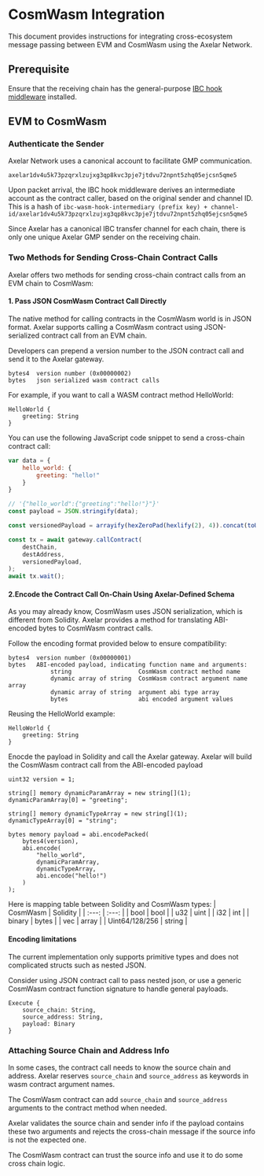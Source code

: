 # CosmWasm Integration

This document provides instructions for integrating cross-ecosystem message passing between EVM and CosmWasm using the Axelar Network.

## Prerequisite

Ensure that the receiving chain has the general-purpose [IBC hook middleware](https://github.com/osmosis-labs/osmosis/tree/main/x/ibc-hooks) installed.

## EVM to CosmWasm

### Authenticate the Sender

Axelar Network uses a canonical account to facilitate GMP communication.

```
axelar1dv4u5k73pzqrxlzujxg3qp8kvc3pje7jtdvu72npnt5zhq05ejcsn5qme5
```

Upon packet arrival, the IBC hook middleware derives an intermediate account as the contract caller, based on the original sender and channel ID. This is a hash of `ibc-wasm-hook-intermediary (prefix key) + channel-id/axelar1dv4u5k73pzqrxlzujxg3qp8kvc3pje7jtdvu72npnt5zhq05ejcsn5qme5`

Since Axelar has a canonical IBC transfer channel for each chain, there is only one unique Axelar GMP sender on the receiving chain.

### Two Methods for Sending Cross-Chain Contract Calls

Axelar offers two methods for sending cross-chain contract calls from an EVM chain to CosmWasm:

#### 1. Pass JSON CosmWasm Contract Call Directly

The native method for calling contracts in the CosmWasm world is in JSON format. Axelar supports calling a CosmWasm contract using JSON-serialized contract call from an EVM chain.

Developers can prepend a version number to the JSON contract call and send it to the Axelar gateway.

```
bytes4  version number (0x00000002)
bytes   json serialized wasm contract calls
```

For example, if you want to call a WASM contract method HelloWorld:

```
HelloWorld {
    greeting: String
}
```

You can use the following JavaScript code snippet to send a cross-chain contract call:

```javascript
var data = {
    hello_world: {
        greeting: "hello!"
    }
}

// '{"hello_world":{"greeting":"hello!"}"}'
const payload = JSON.stringify(data);

const versionedPayload = arrayify(hexZeroPad(hexlify(2), 4)).concat(toUtf8Bytes(payload)); // add version prefix

const tx = await gateway.callContract(
    destChain, 
    destAddress,
    versionedPayload,
);
await tx.wait();
```

#### 2.Encode the Contract Call On-Chain Using Axelar-Defined Schema

As you may already know, CosmWasm uses JSON serialization, which is different from Solidity. Axelar provides a method for translating ABI-encoded bytes to CosmWasm contract calls.

Follow the encoding format provided below to ensure compatibility:

```
bytes4  version number (0x00000001)
bytes   ABI-encoded payload, indicating function name and arguments:           
            string                   CosmWasm contract method name
            dynamic array of string  CosmWasm contract argument name array
            dynamic array of string  argument abi type array
            bytes                    abi encoded argument values
```

Reusing the HelloWorld example:

```
HelloWorld {
    greeting: String
}
```

Enocde the payload in Solidity and call the Axelar gateway. Axelar will build the CosmWasm contract call from the ABI-encoded payload

```
uint32 version = 1;

string[] memory dynamicParamArray = new string[](1);
dynamicParamArray[0] = "greeting";

string[] memory dynamicTypeArray = new string[](1);
dynamicTypeArray[0] = "string";

bytes memory payload = abi.encodePacked(
    bytes4(version),
    abi.encode(
        "hello_world",
        dynamicParamArray,
        dynamicTypeArray,
        abi.encode("hello!")
    )
);
```

Here is mapping table between Solidity and CosmWasm types:
| CosmWasm       | Solidity |
| :---:          | :---:    |
| bool           | bool     |
| u32            | uint     |
| i32            | int      |
| binary         | bytes    |
| vec            | array    |
| Uint64/128/256 | string   |

#### Encoding limitations

The current implementation only supports primitive types and does not complicated structs such as nested JSON.

Consider using JSON contract call to pass nested json, or use a generic CosmWasm contract function signature to handle general payloads.

```
Execute {
    source_chain: String,
    source_address: String,
    payload: Binary
}
```

### Attaching Source Chain and Address Info

In some cases, the contract call needs to know the source chain and address. Axelar reserves `source_chain` and `source_address` as keywords in wasm contract argument names.

The CosmWasm contract can add `source_chain` and `source_address` arguments to the contract method when needed.

Axelar validates the source chain and sender info if the payload contains these two arguments and rejects the cross-chain message if the source info is not the expected one.

The CosmWasm contract can trust the source info and use it to do some cross chain logic.
